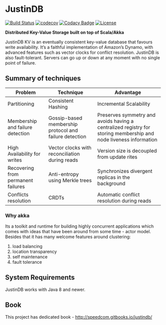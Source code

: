 # JustinDB

[![Build Status](https://travis-ci.org/justin-db/JustinDB.svg?branch=master)](https://travis-ci.org/justin-db/JustinDB)
[![codecov](https://codecov.io/gh/justin-db/JustinDB/branch/master/graph/badge.svg)](https://codecov.io/gh/justin-db/JustinDB)
[![Codacy Badge](https://api.codacy.com/project/badge/grade/f5f10352c6e74aa99d0f996cf0a77124)](https://www.codacy.com/app/mateusz-maciaszekhpc/JustinDB)
[![License](http://img.shields.io/:license-Apache%202-red.svg)](http://www.apache.org/licenses/LICENSE-2.0.txt)

**Distributed Key-Value Storage built on top of Scala/Akka**

JustinDB KV is an eventually consistent key-value database that favours write availability.
It’s a faithful implementation of Amazon’s Dynamo, with advanced features such as vector clocks for conflict resolution.
JustinDB is also fault-tolerant. Servers can go up or down at any moment with no single point of failure.

## Summary of techniques

| Problem | Technique  | Advantage  |
|---------|------------|------------|
|Partitioning                      |Consistent Hashing                                    |Incremental Scalability|
|Membership and failure detection  |Gossip-based membership protocol and failure detection|Preserves symmetry and avoids having a centralized registry for storing membership and node liveness information|
|High Availability for writes      |Vector clocks with reconciliation during reads        |Version size is decoupled from update rites|
|Recovering from permanent failures|Anti-entropy using Merkle trees                       |Synchronizes divergent replicas in the background|
|Conflicts resolution              |CRDTs                                                 |Automatic conflict resolution during reads

### Why akka
Its a toolkit and runtime for building highly concurrent applications which comes
with ideas that have been around from some time - actor model.
Besides that it has many welcome features around clustering:

1. load balancing
2. location transparency
3. self maintenance
4. fault tolerance

## System Requirements
JustinDB works with Java 8 and newer.

## Book
This project has dedicated book - http://speedcom.gitbooks.io/justindb/